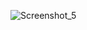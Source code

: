 ![Screenshot_5](https://user-images.githubusercontent.com/111614003/192363457-6fd62a98-d945-4716-8802-556f7c743676.png)
